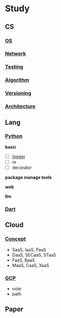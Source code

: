 # Study

## CS
### [OS]()
### [Network]()
### [Testing]()
### [Algorithm]()
### [Versioning]()
### [Architecture]()


## Lang
### [Python](https://github.com/AshbeeKim/cs-archive/wiki/Python)
**basic**
- [ ] [logger]()
- [ ] re
- [ ] decorator

**package manage tools**

**web**

**llm**

### [Dart]()

## Cloud
### [Concept](https://github.com/AshbeeKim/cs-archive/wiki/GCP)
* SaaS, IaaS, PaaS
* DaaS, SECaaS, STaaS
* FaaS, BaaS
* MaaS, CaaS, XaaS

### [GCP](https://github.com/AshbeeKim/cs-archive/wiki/GCP)
* note
* path

## Paper

